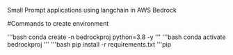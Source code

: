 
Small Prompt applications using langchain in AWS Bedrock


#Commands to create environment

'''bash
conda create -n bedrockproj python=3.8 -y
'''
'''bash
conda activate bedrockproj
'''
'''bash
pip install -r requirements.txt
'''pip
